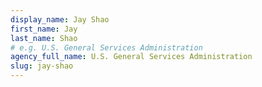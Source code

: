```yaml
---
display_name: Jay Shao
first_name: Jay
last_name: Shao
# e.g. U.S. General Services Administration
agency_full_name: U.S. General Services Administration
slug: jay-shao
---
```

